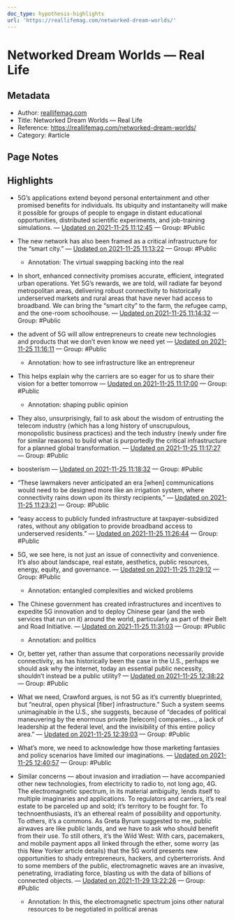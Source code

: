 ```yaml
---
doc_type: hypothesis-highlights
url: 'https://reallifemag.com/networked-dream-worlds/'
---
```


# Networked Dream Worlds — Real Life

## Metadata
- Author: [reallifemag.com]()
- Title: Networked Dream Worlds — Real Life
- Reference: https://reallifemag.com/networked-dream-worlds/
- Category: #article

## Page Notes
## Highlights
- 5G’s applications extend beyond personal entertainment and other promised benefits for individuals. Its ubiquity and instantaneity will make it possible for groups of people to engage in distant educational opportunities, distributed scientific experiments, and job-training simulations. — [Updated on 2021-11-25 11:12:45](https://hyp.is/O_Kw2k3YEeyqDMPD7WTcyg/reallifemag.com/networked-dream-worlds/) — Group: #Public

- The new network has also been framed as a critical infrastructure for the “smart city.” — [Updated on 2021-11-25 11:13:22](https://hyp.is/UejafE3YEeyptcM4mXGppw/reallifemag.com/networked-dream-worlds/) — Group: #Public
    - Annotation: The virtual swapping backing into the real
- In short, enhanced connectivity promises accurate, efficient, integrated urban operations. Yet 5G’s rewards, we are told, will radiate far beyond metropolitan areas, delivering robust connectivity to historically underserved markets and rural areas that have never had access to broadband. We can bring the “smart city” to the farm, the refugee camp, and the one-room schoolhouse. — [Updated on 2021-11-25 11:14:32](https://hyp.is/e5aZaE3YEeyQwM-6JJJ2gA/reallifemag.com/networked-dream-worlds/) — Group: #Public

- the advent of 5G will allow entrepreneurs to create new technologies and products that we don’t even know we need yet — [Updated on 2021-11-25 11:16:11](https://hyp.is/toxYtE3YEey8stc2KKcLkQ/reallifemag.com/networked-dream-worlds/) — Group: #Public
    - Annotation: how to see infrastructure like an entrepreneur
- This helps explain why the carriers are so eager for us to share their vision for a better tomorrow — [Updated on 2021-11-25 11:17:00](https://hyp.is/wm5Vfk3YEey4qzdNbawgqQ/reallifemag.com/networked-dream-worlds/) — Group: #Public
    - Annotation: shaping public opinion
- They also, unsurprisingly, fail to ask about the wisdom of entrusting the telecom industry (which has a long history of unscrupulous, monopolistic business practices) and the tech industry (newly under fire for similar reasons) to build what is purportedly the critical infrastructure for a planned global transformation. — [Updated on 2021-11-25 11:17:27](https://hyp.is/49eCJk3YEey-wDP3hZYvOA/reallifemag.com/networked-dream-worlds/) — Group: #Public

- boosterism — [Updated on 2021-11-25 11:18:32](https://hyp.is/CstOHE3ZEey5DxcSgQGReQ/reallifemag.com/networked-dream-worlds/) — Group: #Public

- “These lawmakers never anticipated an era [when] communications would need to be designed more like an irrigation system, where connectivity rains down upon its thirsty recipients,” — [Updated on 2021-11-25 11:23:21](https://hyp.is/tr17tE3ZEey-xG_oozNuXg/reallifemag.com/networked-dream-worlds/) — Group: #Public

- “easy access to publicly funded infrastructure at taxpayer-subsidized rates, without any obligation to provide broadband access to underserved residents.” — [Updated on 2021-11-25 11:26:44](https://hyp.is/L8ntdk3aEeyvVgfM7olXfQ/reallifemag.com/networked-dream-worlds/) — Group: #Public

- 5G, we see here, is not just an issue of connectivity and convenience. It’s also about landscape, real estate, aesthetics, public resources, energy, equity, and governance. — [Updated on 2021-11-25 11:29:12](https://hyp.is/h-8w2E3aEeyLN1M7dBiJ4w/reallifemag.com/networked-dream-worlds/) — Group: #Public
    - Annotation: entangled complexities and wicked problems
- The Chinese government has created infrastructures and incentives to expedite 5G innovation and to deploy Chinese gear (and the web services that run on it) around the world, particularly as part of their Belt and Road Initiative. — [Updated on 2021-11-25 11:31:03](https://hyp.is/ypNx2E3aEeySDtsMgXCapg/reallifemag.com/networked-dream-worlds/) — Group: #Public
    - Annotation: and politics
- Or, better yet, rather than assume that corporations necessarily provide connectivity, as has historically been the case in the U.S., perhaps we should ask why the internet, today an essential public necessity, shouldn’t instead be a public utility? — [Updated on 2021-11-25 12:38:22](https://hyp.is/MY1omk3kEeyqae_ftouRkQ/reallifemag.com/networked-dream-worlds/) — Group: #Public

- What we need, Crawford argues, is not 5G as it’s currently blueprinted, but “neutral, open physical [fiber] infrastructure.” Such a system seems unimaginable in the U.S., she suggests, because of “decades of political maneuvering by the enormous private [telecom] companies…, a lack of leadership at the federal level, and the invisibility of this entire policy area.”  — [Updated on 2021-11-25 12:39:03](https://hyp.is/SoGpuk3kEeyrbk-F-lq_MA/reallifemag.com/networked-dream-worlds/) — Group: #Public

- What’s more, we need to acknowledge how those marketing fantasies and policy scenarios have limited our imaginations. — [Updated on 2021-11-25 12:40:57](https://hyp.is/jmqB9k3kEey-qYP6p20KlQ/reallifemag.com/networked-dream-worlds/) — Group: #Public

- Similar concerns — about invasion and irradiation — have accompanied other new technologies, from electricity to radio to, not long ago, 4G. The electromagnetic spectrum, in its material ambiguity, lends itself to multiple imaginaries and applications. To regulators and carriers, it’s real estate to be parceled up and sold; it’s territory to be fought for. To technoenthusiasts, it’s an ethereal realm of possibility and opportunity. To others, it’s a commons. As Greta Byrum suggested to me, public airwaves are like public lands, and we have to ask who should benefit from their use. To still others, it’s the Wild West: With cars, pacemakers, and mobile payment apps all linked through the ether, some worry (as this New Yorker article details) that the 5G world presents new opportunities to shady entrepreneurs, hackers, and cyberterrorists. And to some members of the public, electromagnetic waves are an invasive, penetrating, irradiating force, blasting us with the data of billions of connected objects. — [Updated on 2021-11-29 13:22:26](https://hyp.is/AydLZFEPEeyVO7M5B3-hhg/reallifemag.com/networked-dream-worlds/) — Group: #Public
    - Annotation: In this, the electromagnetic spectrum joins other natural resources to be negotiated in political arenas


